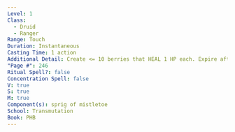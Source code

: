 ```yaml
---
Level: 1
Class:
  - Druid
  - Ranger
Range: Touch
Duration: Instantaneous
Casting Time: 1 action
Additional Detail: Create <= 10 berries that HEAL 1 HP each. Expire after 24 hours.
"Page #": 246
Ritual Spell?: false
Concentration Spell: false
V: true
S: true
M: true
Component(s): sprig of mistletoe
School: Transmutation
Book: PHB
---
```

